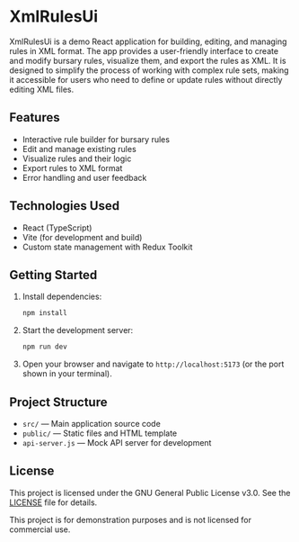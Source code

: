 # XmlRulesUi

XmlRulesUi is a demo React application for building, editing, and managing rules in XML format. The app provides a user-friendly interface to create and modify bursary rules, visualize them, and export the rules as XML. It is designed to simplify the process of working with complex rule sets, making it accessible for users who need to define or update rules without directly editing XML files.

## Features
- Interactive rule builder for bursary rules
- Edit and manage existing rules
- Visualize rules and their logic
- Export rules to XML format
- Error handling and user feedback

## Technologies Used
- React (TypeScript)
- Vite (for development and build)
- Custom state management with Redux Toolkit

## Getting Started
1. Install dependencies:
   ```powershell
   npm install
   ```
2. Start the development server:
   ```powershell
   npm run dev
   ```
3. Open your browser and navigate to `http://localhost:5173` (or the port shown in your terminal).

## Project Structure
- `src/` — Main application source code
- `public/` — Static files and HTML template
- `api-server.js` — Mock API server for development

## License
This project is licensed under the GNU General Public License v3.0. See the [LICENSE](LICENSE) file for details.

This project is for demonstration purposes and is not licensed for commercial use.

